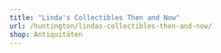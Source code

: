 ```yaml
---
title: "Linda's Collectibles Then and Now"
url: /huntington/lindas-collectibles-then-and-now/
shop: Antiquitäten
---
```

